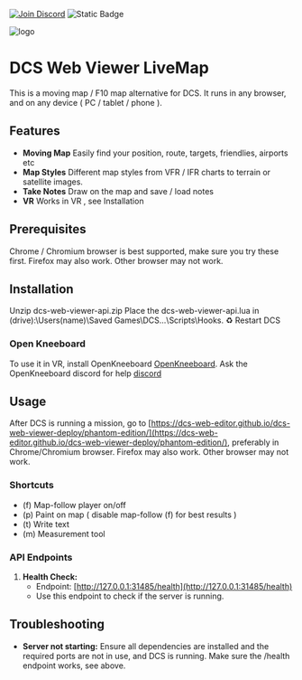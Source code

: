 [![Join Discord](https://img.shields.io/badge/Join-blue?logo=discord&label=Discord)](https://discord.com/invite/3VudyeRa9h)
![Static Badge](https://img.shields.io/badge/patreon-DCS%20Web%20Editor-red?color=gold)

![logo](https://c10.patreonusercontent.com/4/patreon-media/p/campaign/142196/acadb599dd4c4ace842f8ede1320f23d/eyJ3IjoyMDB9/6.jpg?token-time=2145916800&token-hash=HNoK0sK7N-xzy1x2IF1elrUvbBi5Q6p7jeb2VPha40Q%3D)

# DCS Web Viewer LiveMap

This is a moving map / F10 map alternative for DCS. It runs in any browser, and on any device ( PC / tablet / phone ).

## Features

- **Moving Map** Easily find your position, route, targets, friendlies, airports etc
- **Map Styles** Different map styles from VFR / IFR charts to terrain or satellite images.
- **Take Notes** Draw on the map and save / load notes
- **VR** Works in VR , see Installation

## Prerequisites

Chrome / Chromium browser is best supported, make sure you try these first. Firefox may also work. Other browser may not work.

## Installation

Unzip dcs-web-viewer-api.zip
Place the dcs-web-viewer-api.lua in (drive):\Users\(name)\Saved Games\DCS...\Scripts\Hooks.
♻️ Restart DCS

### Open Kneeboard

To use it in VR, install OpenKneeboard [OpenKneeboard](https://openkneeboard.com/).
Ask the OpenKneeboard discord for help [discord](https://discord.gg/WdRvTxjwj4)

## Usage

After DCS is running a mission, go to [https://dcs-web-editor.github.io/dcs-web-viewer-deploy/phantom-edition/](https://dcs-web-editor.github.io/dcs-web-viewer-deploy/phantom-edition/), preferably in Chrome/Chromium browser. Firefox may also work. Other browser may not work.

### Shortcuts

- (f) Map-follow player on/off
- (p) Paint on map ( disable map-follow (f) for best results )
- (t) Write text
- (m) Measurement tool

### API Endpoints

1. **Health Check:**
    - Endpoint: [http://127.0.0.1:31485/health](http://127.0.0.1:31485/health)
    - Use this endpoint to check if the server is running.

## Troubleshooting

- **Server not starting:** Ensure all dependencies are installed and the required ports are not in use, and DCS is running. Make sure the /health endpoint works, see above.
